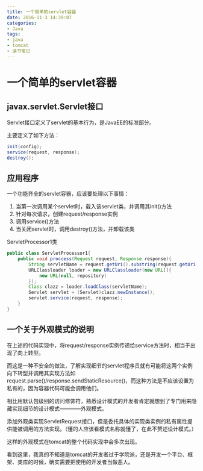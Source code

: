 ```yaml
---
title: 一个简单的servlet容器
date: 2016-11-3 14:39:07
categories: 
- Java
tags:
- java
- tomcat
- 读书笔记
---
```


# 一个简单的servlet容器

## javax.servlet.Servlet接口

Servlet接口定义了servlet的基本行为，是JavaEE的标准部分。

主要定义了如下方法：
```java
init(config);
service(request, response);
destroy();
```

## 应用程序

一个功能齐全的servlet容器，应该要处理以下事情：
1. 当第一次调用某个servlet时，载入该servlet类，并调用其init()方法
2. 针对每次请求，创建request/response实例
3. 调用service()方法
4. 当关闭servlet时，调用destroy()方法，并卸载该类

ServletProcessor1类
```java
public class ServletProcessor1{
    public void proccess(Request request, Response response){
        String servletName = request.getUri().substring(request.getUri().lastIndexOf("/") + 1);
        URLClassloader loader = new URLClassloader(new URL[]{
            new URL(null, repository)
        });
        Class clazz = loader.loadClass(servletName);
        Servlet servlet = (Servlet)clazz.newInstance();
        servlet.service(request, response);
    }
}
```

## 一个关于外观模式的说明

在上述的代码实现中，将request/response实例传递给service方法时，相当于出现了向上转型。

而这是一种不安全的做法，了解实现细节的servlet程序员就有可能将这两个实例向下转型并调用其实现方法如request.parse()/response.sendStaticResource()，而这种方法是不应该设置为私有的，因为容器代码可能会调用他们。

相比用默认包级别的访问修饰符，熟悉设计模式的开发者肯定就想到了专门用来隐藏实现细节的设计模式————外观模式。

添加外观类实现ServletRequest接口，但是委托具体的实现类实例的私有属性提供能被调用的方法实现。（懂的人应该看模式名称就懂了，在此不赘述设计模式。）

这样的外观模式在tomcat的整个代码实现中会多次出现。

看到这里，我真的不知道是tomcat的开发者过于学院派，还是开发一个平台、框架、类库的时候，确实需要把使用的开发者当做恶人。
